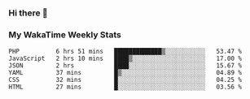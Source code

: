 ### Hi there 👋

<!--
**royschrauwen/royschrauwen** is a ✨ _special_ ✨ repository because its `README.md` (this file) appears on your GitHub profile.

Here are some ideas to get you started:

- 🔭 I’m currently working on ...
- 🌱 I’m currently learning ...
- 👯 I’m looking to collaborate on ...
- 🤔 I’m looking for help with ...
- 💬 Ask me about ...
- 📫 How to reach me: ...
- 😄 Pronouns: ...
- ⚡ Fun fact: ...
-->


### My WakaTime Weekly Stats
<!--START_SECTION:waka-->

```text
PHP          6 hrs 51 mins   █████████████▒░░░░░░░░░░░   53.47 %
JavaScript   2 hrs 10 mins   ████▒░░░░░░░░░░░░░░░░░░░░   17.00 %
JSON         2 hrs           ████░░░░░░░░░░░░░░░░░░░░░   15.67 %
YAML         37 mins         █▒░░░░░░░░░░░░░░░░░░░░░░░   04.89 %
CSS          32 mins         █░░░░░░░░░░░░░░░░░░░░░░░░   04.25 %
HTML         27 mins         █░░░░░░░░░░░░░░░░░░░░░░░░   03.56 %
```

<!--END_SECTION:waka-->
